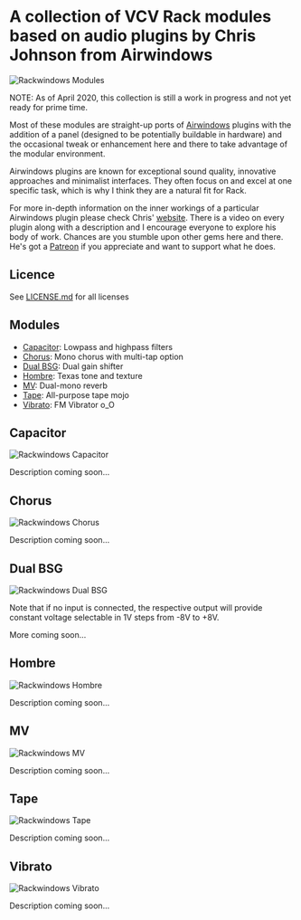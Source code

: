 # A collection of VCV Rack modules based on audio plugins by Chris Johnson from Airwindows

![Rackwindows Modules](res/images/modules.jpg)

NOTE: As of April 2020, this collection is still a work in progress and not yet ready for prime time. 

Most of these modules are straight-up ports of [Airwindows](http://www.airwindows.com) plugins with the addition of a panel (designed to be potentially buildable in hardware) and the occasional tweak or enhancement here and there to take advantage of the modular environment.

Airwindows plugins are known for exceptional sound quality, innovative approaches and minimalist interfaces. They often focus on and excel at one specific task, which is why I think they are a natural fit for Rack.

For more in-depth information on the inner workings of a particular Airwindows plugin please check Chris' [website](http://www.airwindows.com). There is a video on every plugin along with a description and I encourage everyone to explore his body of work. Chances are you stumble upon other gems here and there. He's got a [Patreon](https://www.patreon.com/airwindows) if you appreciate and want to support what he does.

## Licence

See [LICENSE.md](LICENSE.md) for all licenses

## Modules

- [Capacitor](#capacitor): Lowpass and highpass filters
- [Chorus](#chorus): Mono chorus with multi-tap option
- [Dual BSG](#dual-bsg): Dual gain shifter
- [Hombre](#hombre): Texas tone and texture
- [MV](#mv): Dual-mono reverb
- [Tape](#tape): All-purpose tape mojo
- [Vibrato](#vibrato): FM Vibrator o_O

## Capacitor <a id="capacitor"></a>

![Rackwindows Capacitor](res/images/capacitor.jpg)

Description coming soon...

## Chorus <a id="chorus"></a>

![Rackwindows Chorus](res/images/chorus.jpg)

Description coming soon...

## Dual BSG <a id="dual-bsg"></a>

![Rackwindows Dual BSG](res/images/dual_bsg.jpg)

Note that if no input is connected, the respective output will provide constant voltage selectable in 1V steps from -8V to +8V.

More coming soon...

## Hombre <a id="hombre"></a>

![Rackwindows Hombre](res/images/hombre.jpg)

Description coming soon...

## MV <a id="mv"></a>

![Rackwindows MV](res/images/mv.jpg)

Description coming soon...

## Tape <a id="tape"></a>

![Rackwindows Tape](res/images/tape.jpg)

Description coming soon...

## Vibrato <a id="vibrato"></a>

![Rackwindows Vibrato](res/images/vibrato.jpg)

Description coming soon...